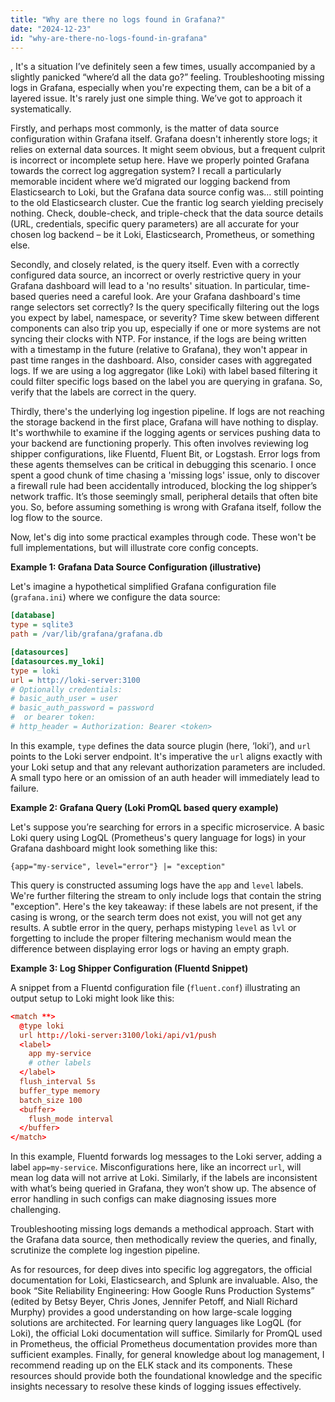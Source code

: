 ```yaml
---
title: "Why are there no logs found in Grafana?"
date: "2024-12-23"
id: "why-are-there-no-logs-found-in-grafana"
---
```


,  It's a situation I’ve definitely seen a few times, usually accompanied by a slightly panicked “where’d all the data go?” feeling. Troubleshooting missing logs in Grafana, especially when you're expecting them, can be a bit of a layered issue. It's rarely just one simple thing. We’ve got to approach it systematically.

Firstly, and perhaps most commonly, is the matter of data source configuration within Grafana itself. Grafana doesn't inherently store logs; it relies on external data sources. It might seem obvious, but a frequent culprit is incorrect or incomplete setup here. Have we properly pointed Grafana towards the correct log aggregation system? I recall a particularly memorable incident where we’d migrated our logging backend from Elasticsearch to Loki, but the Grafana data source config was… still pointing to the old Elasticsearch cluster. Cue the frantic log search yielding precisely nothing. Check, double-check, and triple-check that the data source details (URL, credentials, specific query parameters) are all accurate for your chosen log backend – be it Loki, Elasticsearch, Prometheus, or something else.

Secondly, and closely related, is the query itself. Even with a correctly configured data source, an incorrect or overly restrictive query in your Grafana dashboard will lead to a 'no results' situation. In particular, time-based queries need a careful look. Are your Grafana dashboard's time range selectors set correctly? Is the query specifically filtering out the logs you expect by label, namespace, or severity? Time skew between different components can also trip you up, especially if one or more systems are not syncing their clocks with NTP. For instance, if the logs are being written with a timestamp in the future (relative to Grafana), they won't appear in past time ranges in the dashboard. Also, consider cases with aggregated logs. If we are using a log aggregator (like Loki) with label based filtering it could filter specific logs based on the label you are querying in grafana. So, verify that the labels are correct in the query.

Thirdly, there's the underlying log ingestion pipeline. If logs are not reaching the storage backend in the first place, Grafana will have nothing to display. It's worthwhile to examine if the logging agents or services pushing data to your backend are functioning properly. This often involves reviewing log shipper configurations, like Fluentd, Fluent Bit, or Logstash. Error logs from these agents themselves can be critical in debugging this scenario. I once spent a good chunk of time chasing a 'missing logs' issue, only to discover a firewall rule had been accidentally introduced, blocking the log shipper’s network traffic. It’s those seemingly small, peripheral details that often bite you. So, before assuming something is wrong with Grafana itself, follow the log flow to the source.

Now, let's dig into some practical examples through code. These won't be full implementations, but will illustrate core config concepts.

**Example 1: Grafana Data Source Configuration (illustrative)**

Let's imagine a hypothetical simplified Grafana configuration file (`grafana.ini`) where we configure the data source:

```ini
[database]
type = sqlite3
path = /var/lib/grafana/grafana.db

[datasources]
[datasources.my_loki]
type = loki
url = http://loki-server:3100
# Optionally credentials:
# basic_auth_user = user
# basic_auth_password = password
#  or bearer token:
# http_header = Authorization: Bearer <token>
```

In this example, `type` defines the data source plugin (here, ‘loki’), and `url` points to the Loki server endpoint. It's imperative the `url` aligns exactly with your Loki setup and that any relevant authorization parameters are included. A small typo here or an omission of an auth header will immediately lead to failure.

**Example 2: Grafana Query (Loki PromQL based query example)**

Let's suppose you’re searching for errors in a specific microservice. A basic Loki query using LogQL (Prometheus's query language for logs) in your Grafana dashboard might look something like this:

```
{app="my-service", level="error"} |= "exception"
```

This query is constructed assuming logs have the `app` and `level` labels. We're further filtering the stream to only include logs that contain the string "exception". Here's the key takeaway: if these labels are not present, if the casing is wrong, or the search term does not exist, you will not get any results. A subtle error in the query, perhaps mistyping `level` as `lvl` or forgetting to include the proper filtering mechanism would mean the difference between displaying error logs or having an empty graph.

**Example 3: Log Shipper Configuration (Fluentd Snippet)**

A snippet from a Fluentd configuration file (`fluent.conf`) illustrating an output setup to Loki might look like this:

```conf
<match **>
  @type loki
  url http://loki-server:3100/loki/api/v1/push
  <label>
    app my-service
    # other labels
  </label>
  flush_interval 5s
  buffer_type memory
  batch_size 100
  <buffer>
    flush_mode interval
  </buffer>
</match>
```

In this example, Fluentd forwards log messages to the Loki server, adding a label `app=my-service`. Misconfigurations here, like an incorrect `url`, will mean log data will not arrive at Loki. Similarly, if the labels are inconsistent with what’s being queried in Grafana, they won’t show up. The absence of error handling in such configs can make diagnosing issues more challenging.

Troubleshooting missing logs demands a methodical approach. Start with the Grafana data source, then methodically review the queries, and finally, scrutinize the complete log ingestion pipeline.

As for resources, for deep dives into specific log aggregators, the official documentation for Loki, Elasticsearch, and Splunk are invaluable. Also, the book “Site Reliability Engineering: How Google Runs Production Systems” (edited by Betsy Beyer, Chris Jones, Jennifer Petoff, and Niall Richard Murphy) provides a good understanding on how large-scale logging solutions are architected. For learning query languages like LogQL (for Loki), the official Loki documentation will suffice. Similarly for PromQL used in Prometheus, the official Prometheus documentation provides more than sufficient examples. Finally, for general knowledge about log management, I recommend reading up on the ELK stack and its components. These resources should provide both the foundational knowledge and the specific insights necessary to resolve these kinds of logging issues effectively.
